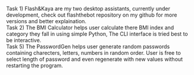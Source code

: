 Task 1) Flash&Kaya are my two desktop assistants, currently under development, check out flashthebot repository on my github for more versions and better explaination.  
Task 2) The BMI Calculator helps user calculate there BMI index and category they fall in using simple Python, The CLI interface is tried best to be interactive.  
Task 5) The PasswordGen helps user generate random passwords containing charecters, letters, numbers in random order. User is free to select length of password and even regenerate with new values without restarting the program.
